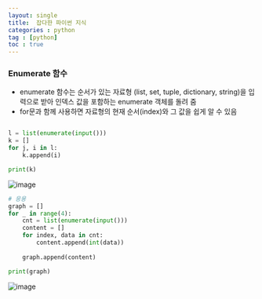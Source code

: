 ```yaml
---
layout: single
title:  잡다한 파이썬 지식
categories : python
tag : [python]
toc : true
---
```


### Enumerate 함수
- enumerate 함수는 순서가 있는 자료형 (list, set, tuple, dictionary, string)을 입력으로 받아 인덱스 값을 포함하는 enumerate 객체를 돌려 줌
- for문과 함께 사용하면 자료형의 현재 순서(index)와 그 값을 쉽게 알 수 있음

```python

l = list(enumerate(input()))
k = []
for j, i in l:
    k.append(i)

print(k)

```

![image](https://user-images.githubusercontent.com/87630540/174390640-782499f3-e32c-49d2-80c4-e9493e5cd4fc.png)

``` python
# 응용
graph = []
for _ in range(4):
    cnt = list(enumerate(input()))
    content = []
    for index, data in cnt:
        content.append(int(data))
    
    graph.append(content)

print(graph)
```
![image](https://user-images.githubusercontent.com/87630540/174390827-13c18b56-f8fb-491a-a2a9-c49f1a911500.png)